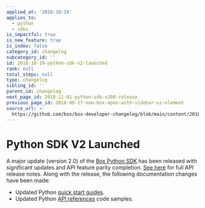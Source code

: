 ```yaml
---
applied_at: '2018-10-19'
applies_to:
  - python
  - sdks
is_impactful: true
is_new_feature: true
is_index: false
category_id: changelog
subcategory_id: ''
id: 2018-10-19-python-sdk-v2-launched
rank: null
total_steps: null
type: changelog
sibling_id: ''
parent_id: changelog
next_page_id: 2018-11-01-python-sdk-v200-release
previous_page_id: 2018-09-27-new-box-open-with-sidebar-ui-element
source_url: >-
  https://github.com/box/box-developer-changelog/blob/main/content/2018/10-19-python-sdk-v2-launched.md
---
```

# Python SDK V2 Launched

A major update (version 2.0) of the [Box Python SDK][python_sdk_v2] has been
released with significant updates and API feature parity completion.
[See here][python_sdk_v2_release_notes] for full API release notes. Along with
the release, the following documentation changes have been made:

* Updated Python [quick start guides](guide://).
* Updated Python [API references](endpoint://) code samples.

[python_sdk_v2]: https://github.com/box/box-python-sdk
[python_sdk_v2_release_notes]: https://github.com/box/box-python-sdk/releases/tag/v2.0.0
